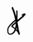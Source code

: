 <svg width="43" height="66" viewBox="0 0 43 66" fill="none" xmlns="http://www.w3.org/2000/svg">
<path d="M13.506 0.508986L13.5159 0.531804L13.5388 0.541725L13.6965 0.921699L14.0497 1.6876L14.0824 2.29179L14.6906 3.88312L16.0031 7.08066L16.0121 7.12729L16.0299 7.1501L18.0429 12.5521L18.0627 12.6573L18.0925 12.7009L20.2057 19.9809L20.2166 20.0573L20.2325 20.0811L22.2305 28.3562L22.2375 28.4128L22.2464 28.4277L22.9826 31.9288L23.1095 31.8157L26.7138 28.5279L26.7198 28.5259L26.7218 28.5209L30.0433 25.5218L30.0731 25.5109L30.084 25.4861L33.093 22.9235L35.5356 20.6367L36.3382 19.6962L36.0555 19.8073L35.8699 19.842L35.8124 19.8758L34.0534 20.1833L33.9224 20.1952L33.3996 19.9789L33.1843 19.4571L33.4433 18.8956L34.8024 17.7348L34.8491 17.718L34.8659 17.6842L36.4761 16.4808L36.6745 16.4143L36.862 16.2705L38.751 15.578L39.0704 15.5205L39.1429 15.4828L40.2034 15.3518L40.2659 15.3478L40.2729 15.3439L40.6578 15.3091L40.8314 15.3012L40.8334 15.3002L42.1668 15.8528L42.7194 17.1862L42.6827 17.5552L42.5815 18.0612L42.4267 18.3182L42.3027 18.7259L41.7055 19.6208L41.4217 19.8797L41.3642 20.0028L40.0834 21.0931L38.2857 23.1527L38.1835 23.1993L38.1379 23.3035L35.5544 25.6528L35.5058 25.6716L35.487 25.7113L32.4204 28.2451L29.0483 31.153L25.3656 34.3644L25.3507 34.3694L25.3457 34.3813L23.7772 35.7107L23.9449 36.5063L23.9508 36.5659L23.9588 36.5788L25.2475 43.7735V43.7765L26.2386 49.0891L26.2456 49.1596L26.2525 49.1725L26.8428 53.0952L27.3151 55.6489L27.8577 57.6996L28.4818 59.6133L28.5066 59.7671L28.5373 59.8157L28.9272 61.5975L29.3528 62.801L29.4253 63.2176L29.452 63.2742L29.5076 64.0689L29.5116 64.1869L29.0393 65.3278L27.8984 65.8001L27.0144 65.5362L26.8795 65.3774L26.7585 65.3278L26.6831 65.1473L26.4261 64.8447L26.1354 64.1939L25.4817 63.0688L25.4152 62.8238L25.3061 62.669L24.7495 60.8654L24.5689 60.3832L23.6919 59.2244L21.6641 56.8702L19.6382 54.5358L17.6222 52.6151L15.7075 50.9255L13.7669 49.6298L13.7461 49.5912L13.6846 49.5693L12.3601 48.5137L11.251 47.9304L11.248 47.9254L11.2381 47.9224L10.6081 47.5772L10.5674 47.5077L10.4335 47.4631L9.91858 46.7031L9.76084 46.1386L9.71024 45.7815L9.70329 45.7636L9.68147 44.9759L9.68048 44.9323L10.0376 43.9501L11.118 42.6584L11.1914 42.6236L11.2252 42.5423L13.1806 40.6474L13.262 40.6146L13.2937 40.5482L16.3603 38.0977L19.4298 35.0668L19.4785 35.047L19.4983 35.0033L19.5181 34.9845L18.3455 29.2531L16.4129 21.0207L14.4118 13.8091L12.509 8.44579V8.4438L11.3661 5.41889L11.1399 5.32662L11.1369 5.32067L11.1309 5.31869L10.9752 4.94169L10.6488 4.17579L10.6369 3.3831L10.6031 3.28687L10.495 2.67077L10.498 2.57355L10.5456 1.68363L10.9047 0.908802L11.0565 0.541725L11.0793 0.531804L11.0893 0.508986L12.2976 0.026825L13.506 0.508986ZM18.5429 40.4718L18.4477 40.5095L18.41 40.5849L15.2839 42.9729L13.4108 44.716L12.7272 45.5156L12.7242 45.594L13.8086 46.2914L13.8552 46.3768L13.9832 46.4273L15.271 47.6119L17.1609 48.9989L17.1877 49.0514L17.2591 49.0802L19.2185 50.8769L19.2225 50.8868L19.2334 50.8908L21.3079 52.8661L21.3297 52.9177L21.3773 52.9395L23.0292 54.8096L22.8427 53.8066L22.8367 53.7381L22.8298 53.7252L22.2415 49.8005L21.2702 44.5205L21.2682 44.4987L21.2662 44.4947L20.2642 38.8358L18.5429 40.4718Z" fill="black"/>
<path d="M23.5104 8.48446L23.5114 8.48644L23.5143 8.48743L23.6522 8.82078L23.937 9.49938L23.9687 14.0382L24.0203 18.5761V18.6346L23.8645 24.4493L23.8209 28.7818L23.9905 28.8473L24.0382 28.9445L24.1403 29.0051L24.3437 29.5656L24.3467 29.5735L24.4965 29.7878L24.5481 29.9525L24.6612 30.0934L24.9142 30.7323L25.0114 31.2333L24.8993 31.7681L24.7674 32.0697L24.6453 32.149L24.5431 32.3961L23.7753 32.7135L23.6939 32.6857L23.426 36.7752L23.425 36.7782L23.4231 36.8079L23.05 41.0114L22.9617 43.6336L22.9558 43.6465L22.933 43.8885L22.4379 46.466L22.4339 46.472L22.4329 46.4898L21.8377 49.2657L21.8218 49.2915L21.8099 49.3729L20.9111 52.4434L20.8992 52.4593L20.8932 52.496L19.791 55.761L19.7255 55.8493L19.6908 55.9912L18.3842 58.4595L18.3118 58.5369L18.285 58.6212L16.774 60.78L16.6629 60.8376L16.6024 60.9844L14.9753 62.6164L14.7442 62.7126L14.6598 62.8595L12.7461 63.9647L12.6647 63.9865L12.6072 64.0351L10.8035 64.8417L10.6458 64.8754L10.5764 64.9201L8.89077 65.3467L8.56933 65.3873H8.53164L6.65557 65.3318H6.6516L5.1704 65.2812L5.14064 65.2683L4.77257 65.1959L3.49077 64.676L3.3866 64.5193L3.07508 64.3794L2.09985 63.2841L2.03735 63.1184L1.94607 63.0638L1.15934 61.5896L1.12263 61.4418L1.08295 61.413L0.486695 59.6461L0.440067 59.3693L0.426178 59.3395L0.315063 57.3682L0.31407 57.3117L0.313078 57.3107L0.292244 54.9425L0.264465 52.5764V52.5605L0.293236 52.3006L0.84782 49.8144L0.906353 49.7211L0.952983 49.5266L2.39252 46.7309L2.44808 46.6972L2.48578 46.5791L4.4164 43.8756L4.45807 43.8538L4.48089 43.7933L7.01174 40.7972L7.05539 40.7773L7.07622 40.7267L9.79557 37.934L12.4217 35.1462L12.4941 35.1154L12.5258 35.0469L15.1608 32.7443L15.1995 32.7294L15.2134 32.6996L17.3544 30.9883L17.3663 30.9843L17.3703 30.9754L18.9219 29.761L18.9963 29.7352L19.0211 29.6896L20.0836 28.9753L20.2989 28.9098L20.4686 28.7828L20.6382 28.7233L20.7245 24.3868L20.7255 24.3551L20.9636 18.5533L21.0152 14.0382L21.047 9.49938L21.3367 8.80888L21.4696 8.48743L21.4726 8.48644L21.4736 8.48446L22.4915 8.0648L23.5104 8.48446ZM19.2741 33.4993L17.1212 35.1065L14.516 37.2702L11.8701 39.9509L11.8562 39.9568L11.8502 39.9717L9.08523 42.6633L6.54644 45.5196L4.61284 48.0375L3.21001 50.5555L2.65443 52.7202L2.62765 54.9435L2.60681 57.2809L2.68519 59.0697L3.19215 60.6094L3.86777 61.8743L4.57812 62.6402L5.39858 62.9379L6.64962 62.8952H6.65756L8.34313 62.8456L9.70529 62.3872L11.2738 61.5152L12.8899 60.4011L14.2253 58.9L15.5676 56.8781L16.7333 54.5943L17.7601 51.4731L18.6153 48.4998L19.1937 45.7983L19.658 43.3826L19.7612 40.8398L19.7632 40.8349L19.7672 40.7505L20.1779 36.5192L20.4686 32.6411L19.2741 33.4993Z" fill="black"/>
</svg>

